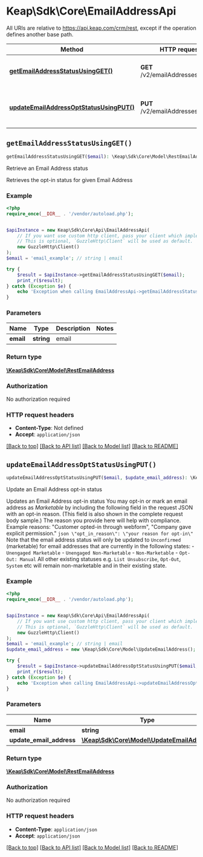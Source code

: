 # Keap\Sdk\Core\EmailAddressApi

All URIs are relative to https://api.keap.com/crm/rest, except if the operation defines another base path.

| Method | HTTP request | Description |
| ------------- | ------------- | ------------- |
| [**getEmailAddressStatusUsingGET()**](EmailAddressApi.md#getEmailAddressStatusUsingGET) | **GET** /v2/emailAddresses/{email} | Retrieve an Email Address status |
| [**updateEmailAddressOptStatusUsingPUT()**](EmailAddressApi.md#updateEmailAddressOptStatusUsingPUT) | **PUT** /v2/emailAddresses/{email} | Update an Email Address opt-in status |


## `getEmailAddressStatusUsingGET()`

```php
getEmailAddressStatusUsingGET($email): \Keap\Sdk\Core\Model\RestEmailAddress
```

Retrieve an Email Address status

Retrieves the opt-in status for given Email Address

### Example

```php
<?php
require_once(__DIR__ . '/vendor/autoload.php');


$apiInstance = new Keap\Sdk\Core\Api\EmailAddressApi(
    // If you want use custom http client, pass your client which implements `GuzzleHttp\ClientInterface`.
    // This is optional, `GuzzleHttp\Client` will be used as default.
    new GuzzleHttp\Client()
);
$email = 'email_example'; // string | email

try {
    $result = $apiInstance->getEmailAddressStatusUsingGET($email);
    print_r($result);
} catch (Exception $e) {
    echo 'Exception when calling EmailAddressApi->getEmailAddressStatusUsingGET: ', $e->getMessage(), PHP_EOL;
}
```

### Parameters

| Name | Type | Description  | Notes |
| ------------- | ------------- | ------------- | ------------- |
| **email** | **string**| email | |

### Return type

[**\Keap\Sdk\Core\Model\RestEmailAddress**](../Model/RestEmailAddress.md)

### Authorization

No authorization required

### HTTP request headers

- **Content-Type**: Not defined
- **Accept**: `application/json`

[[Back to top]](#) [[Back to API list]](../../README.md#endpoints)
[[Back to Model list]](../../README.md#models)
[[Back to README]](../../README.md)

## `updateEmailAddressOptStatusUsingPUT()`

```php
updateEmailAddressOptStatusUsingPUT($email, $update_email_address): \Keap\Sdk\Core\Model\RestEmailAddress
```

Update an Email Address opt-in status

Updates an Email Address opt-in status  You may opt-in or mark an email address as _Marketable_ by including the following field in the request JSON with an opt-in reason. (This field is also shown in the complete request body sample.) The reason you provide here will help with compliance. Example reasons: \"Customer opted-in through webform\", \"Company gave explicit permission.\"  ```json \"opt_in_reason\": \"your reason for opt-in\" ``` Note that the email address status will only be updated to `Unconfirmed` (marketable) for email addresses that are currently in the following states: - `Unengaged Marketable` - `Unengaged Non-Marketable` - `Non-Marketable` - `Opt-Out: Manual`  All other existing statuses e.g. `List Unsubscribe`, `Opt-Out`, `System` etc will remain non-marketable and in their existing state.

### Example

```php
<?php
require_once(__DIR__ . '/vendor/autoload.php');


$apiInstance = new Keap\Sdk\Core\Api\EmailAddressApi(
    // If you want use custom http client, pass your client which implements `GuzzleHttp\ClientInterface`.
    // This is optional, `GuzzleHttp\Client` will be used as default.
    new GuzzleHttp\Client()
);
$email = 'email_example'; // string | email
$update_email_address = new \Keap\Sdk\Core\Model\UpdateEmailAddress(); // \Keap\Sdk\Core\Model\UpdateEmailAddress | updateEmailAddress

try {
    $result = $apiInstance->updateEmailAddressOptStatusUsingPUT($email, $update_email_address);
    print_r($result);
} catch (Exception $e) {
    echo 'Exception when calling EmailAddressApi->updateEmailAddressOptStatusUsingPUT: ', $e->getMessage(), PHP_EOL;
}
```

### Parameters

| Name | Type | Description  | Notes |
| ------------- | ------------- | ------------- | ------------- |
| **email** | **string**| email | |
| **update_email_address** | [**\Keap\Sdk\Core\Model\UpdateEmailAddress**](../Model/UpdateEmailAddress.md)| updateEmailAddress | |

### Return type

[**\Keap\Sdk\Core\Model\RestEmailAddress**](../Model/RestEmailAddress.md)

### Authorization

No authorization required

### HTTP request headers

- **Content-Type**: `application/json`
- **Accept**: `application/json`

[[Back to top]](#) [[Back to API list]](../../README.md#endpoints)
[[Back to Model list]](../../README.md#models)
[[Back to README]](../../README.md)
